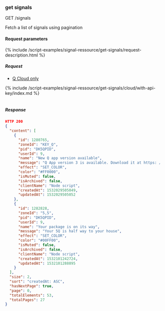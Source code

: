 

### get signals

<div class="endpoint-container">
GET /signals
</div>

Fetch a list of signals using pagination


#### Request parameters

{% include /script-examples/signal-ressource/get-signals/request-description.html %}

<a name="get-signals-anchor" id="get-signals-anchor" class="anchor"></a>

##### Request

<!-- Tab panes -->
<div class="tab-content cloud-or-local-tab-content">

<!-- Nav tabs -->
<ul class="nav nav-pills mb-3 cloud-or-local-nav" id="pills-tab" role="tablist">
  <li class="nav-item">
    <a class="nav-link cloud-server active" id="get-signals-cloud-tab"  data-toggle="pill"  href="#get-signals-cloud" role="tab" aria-controls="get-signals-cloud" aria-selected="true">Q Cloud only</a>
  </li>
</ul>

<!-- Cloud code example -->
<div class="tab-pane active" id="get-signals-cloud" role="tabpanel" aria-labelledby="get-signals-cloud-tab" markdown="1">
{% include /script-examples/signal-ressource/get-signals/cloud/with-api-key/index.md %}
</div>
</div>
<br>

##### Response




<div class="code-response" markdown="1">

```json
HTTP 200
{
  "content": [
    {
      "id": 1280765,
      "zoneId": "KEY_Q",
      "pid": "DK5QPID",
      "userId": 9,
      "name": "New Q app version available",
      "message": "Q App version 3 is available. Download it at https: //www.daskeyboard.io/get-started/download/",
      "effect": "SET_COLOR",
      "color": "#FF0000",
      "isMuted": false,
      "isArchived": false,
      "clientName": "Node script",
      "createdAt": 1532029505049,
      "updatedAt": 1532029505052
    },
    {
      "id": 1282828,
      "zoneId": "5,5",
      "pid": "DK5QPID",
      "userId": 9,
      "name": "Your package is on its way",
      "message": "Your 5Q is half way to your house",
      "effect": "SET_COLOR",
      "color": "#00FF00",
      "isMuted": false,
      "isArchived": false,
      "clientName": "Node script",
      "createdAt": 1532101242724,
      "updatedAt": 1532101288895
    }
  ],
  "size": 2,
  "sort": "createdAt: ASC",
  "hasNextPage": true,
  "page": 0,
  "totalElements": 53,
  "totalPages": 27
}
```

</div>